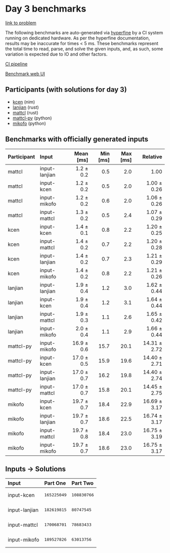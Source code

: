 # Day 3 benchmarks

[link to problem](https://adventofcode.com/2024/day/3)

The following benchmarks are auto-generated via
[hyperfine](https://github.com/sharkdp/hyperfine) by a CI system running on
dedicated hardware. As per the hyperfine documentation, results may be
inaccurate for times < 5 ms. These benchmarks represent the total time to read,
parse, and solve the given inputs, and, as such, some variation is expected due
to IO and other factors.

[CI pipeline](http://ci.papercode.net:8080/teams/main/pipelines/aoc2024)

[Benchmark web UI](https://aoc.ancalagon.black)


## Participants (with solutions for day 3)

- [kcen](https://github.com/kcen/aoc2024) (nim)
- [lanjian](https://github.com/lanjian/aoc-2024) (rust)
- [mattcl](https://github.com/mattcl/aoc2024) (rust)
- [mattcl-py](https://github.com/mattcl/aoc2024-py) (python)
- [mikofo](https://github.com/mikofo/aoc2024) (python)


## Benchmarks with officially generated inputs

| Participant | Input | Mean [ms] | Min [ms] | Max [ms] | Relative |
|:---|:---|---:|---:|---:|---:|
| mattcl | input-lanjian | 1.2 ± 0.2 | 0.5 | 2.0 | 1.00 |
| mattcl | input-kcen | 1.2 ± 0.2 | 0.5 | 2.0 | 1.00 ± 0.26 |
| mattcl | input-mikofo | 1.2 ± 0.2 | 0.6 | 2.0 | 1.06 ± 0.26 |
| mattcl | input-mattcl | 1.3 ± 0.2 | 0.5 | 2.4 | 1.07 ± 0.29 |
| kcen | input-kcen | 1.4 ± 0.1 | 0.8 | 2.2 | 1.20 ± 0.25 |
| kcen | input-mattcl | 1.4 ± 0.2 | 0.7 | 2.2 | 1.20 ± 0.28 |
| kcen | input-lanjian | 1.4 ± 0.2 | 0.7 | 2.3 | 1.21 ± 0.29 |
| kcen | input-mikofo | 1.4 ± 0.2 | 0.8 | 2.2 | 1.21 ± 0.26 |
| lanjian | input-lanjian | 1.9 ± 0.4 | 1.2 | 3.0 | 1.62 ± 0.44 |
| lanjian | input-kcen | 1.9 ± 0.4 | 1.2 | 3.1 | 1.64 ± 0.44 |
| lanjian | input-mattcl | 1.9 ± 0.3 | 1.1 | 2.6 | 1.65 ± 0.42 |
| lanjian | input-mikofo | 2.0 ± 0.4 | 1.1 | 2.9 | 1.66 ± 0.44 |
| mattcl-py | input-mikofo | 16.9 ± 0.6 | 15.7 | 20.1 | 14.31 ± 2.72 |
| mattcl-py | input-kcen | 17.0 ± 0.5 | 15.9 | 19.6 | 14.40 ± 2.71 |
| mattcl-py | input-lanjian | 17.0 ± 0.7 | 16.2 | 19.8 | 14.40 ± 2.74 |
| mattcl-py | input-mattcl | 17.0 ± 0.7 | 15.8 | 20.1 | 14.45 ± 2.75 |
| mikofo | input-kcen | 19.7 ± 0.7 | 18.4 | 22.9 | 16.69 ± 3.17 |
| mikofo | input-lanjian | 19.7 ± 0.7 | 18.6 | 22.5 | 16.74 ± 3.17 |
| mikofo | input-mattcl | 19.7 ± 0.8 | 18.4 | 23.0 | 16.75 ± 3.19 |
| mikofo | input-mikofo | 19.7 ± 0.7 | 18.6 | 23.0 | 16.75 ± 3.17 |


## Inputs -> Solutions

| Input | Part One | Part Two |
|:---|:---|:---|
|input-kcen|<pre>165225049</pre>|<pre>108830766</pre>|
|input-lanjian|<pre>182619815</pre>|<pre>80747545</pre>|
|input-mattcl|<pre>170068701</pre>|<pre>78683433</pre>|
|input-mikofo|<pre>189527826</pre>|<pre>63013756</pre>|